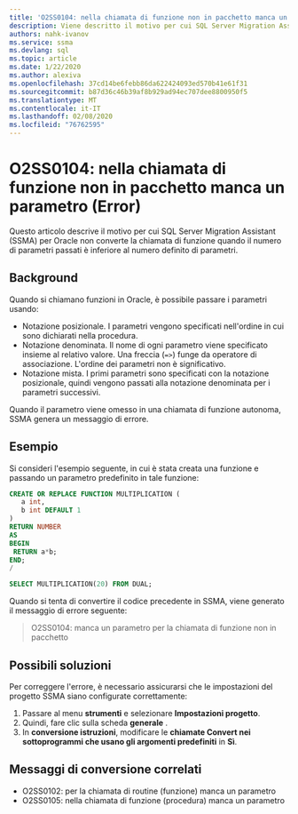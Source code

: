 ```yaml
---
title: 'O2SS0104: nella chiamata di funzione non in pacchetto manca un parametro (Error)'
description: Viene descritto il motivo per cui SQL Server Migration Assistant (SSMA) per Oracle non converte la chiamata di funzione quando il numero di parametri passati è inferiore al numero definito di parametri.
authors: nahk-ivanov
ms.service: ssma
ms.devlang: sql
ms.topic: article
ms.date: 1/22/2020
ms.author: alexiva
ms.openlocfilehash: 37cd14be6febb86da622424093ed570b41e61f31
ms.sourcegitcommit: b87d36c46b39af8b929ad94ec707dee8800950f5
ms.translationtype: MT
ms.contentlocale: it-IT
ms.lasthandoff: 02/08/2020
ms.locfileid: "76762595"
---
```

# <a name="o2ss0104-unpackaged-function-call-is-missing-a-parameter-error"></a>O2SS0104: nella chiamata di funzione non in pacchetto manca un parametro (Error)

Questo articolo descrive il motivo per cui SQL Server Migration Assistant (SSMA) per Oracle non converte la chiamata di funzione quando il numero di parametri passati è inferiore al numero definito di parametri.

## <a name="background"></a>Background

Quando si chiamano funzioni in Oracle, è possibile passare i parametri usando:

* Notazione posizionale. I parametri vengono specificati nell'ordine in cui sono dichiarati nella procedura.
* Notazione denominata. Il nome di ogni parametro viene specificato insieme al relativo valore. Una freccia (`=>`) funge da operatore di associazione. L'ordine dei parametri non è significativo.
* Notazione mista. I primi parametri sono specificati con la notazione posizionale, quindi vengono passati alla notazione denominata per i parametri successivi.

Quando il parametro viene omesso in una chiamata di funzione autonoma, SSMA genera un messaggio di errore.

## <a name="example"></a>Esempio

Si consideri l'esempio seguente, in cui è stata creata una funzione e passando un parametro predefinito in tale funzione:

```sql
CREATE OR REPLACE FUNCTION MULTIPLICATION (
   a int,
   b int DEFAULT 1
)
RETURN NUMBER
AS
BEGIN
 RETURN a*b;
END;
/

SELECT MULTIPLICATION(20) FROM DUAL;
```

Quando si tenta di convertire il codice precedente in SSMA, viene generato il messaggio di errore seguente:

> O2SS0104: manca un parametro per la chiamata di funzione non in pacchetto

## <a name="possible-remedies"></a>Possibili soluzioni

Per correggere l'errore, è necessario assicurarsi che le impostazioni del progetto SSMA siano configurate correttamente:

1. Passare al menu **strumenti** e selezionare **Impostazioni progetto**.
2. Quindi, fare clic sulla scheda **generale** .
3. In **conversione istruzioni**, modificare le **chiamate Convert nei sottoprogrammi che usano gli argomenti predefiniti** in **Sì**.

## <a name="related-conversion-messages"></a>Messaggi di conversione correlati

* O2SS0102: per la chiamata di routine (funzione) manca un parametro
* O2SS0105: nella chiamata di funzione (procedura) manca un parametro

